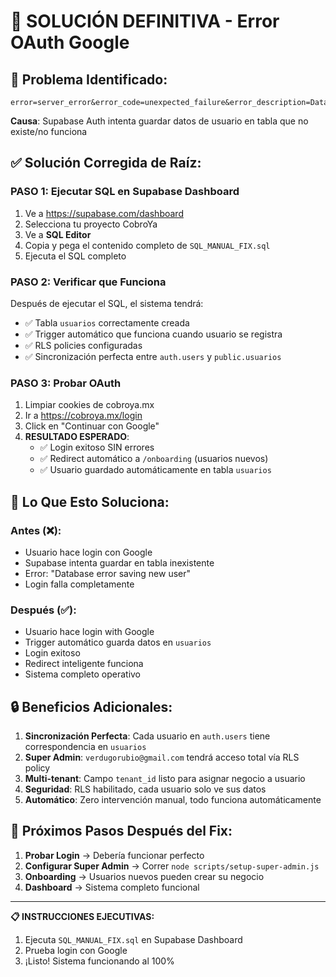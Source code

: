 # 🔧 SOLUCIÓN DEFINITIVA - Error OAuth Google

## 🚨 Problema Identificado:
```
error=server_error&error_code=unexpected_failure&error_description=Database+error+saving+new+user
```

**Causa**: Supabase Auth intenta guardar datos de usuario en tabla que no existe/no funciona

## ✅ Solución Corregida de Raíz:

### PASO 1: Ejecutar SQL en Supabase Dashboard
1. Ve a https://supabase.com/dashboard
2. Selecciona tu proyecto CobroYa
3. Ve a **SQL Editor**
4. Copia y pega el contenido completo de `SQL_MANUAL_FIX.sql`
5. Ejecuta el SQL completo

### PASO 2: Verificar que Funciona
Después de ejecutar el SQL, el sistema tendrá:
- ✅ Tabla `usuarios` correctamente creada
- ✅ Trigger automático que funciona cuando usuario se registra
- ✅ RLS policies configuradas
- ✅ Sincronización perfecta entre `auth.users` y `public.usuarios`

### PASO 3: Probar OAuth
1. Limpiar cookies de cobroya.mx
2. Ir a https://cobroya.mx/login
3. Click en "Continuar con Google"
4. **RESULTADO ESPERADO**: 
   - ✅ Login exitoso SIN errores
   - ✅ Redirect automático a `/onboarding` (usuarios nuevos)
   - ✅ Usuario guardado automáticamente en tabla `usuarios`

## 🎯 Lo Que Esto Soluciona:

### Antes (❌):
- Usuario hace login con Google
- Supabase intenta guardar en tabla inexistente
- Error: "Database error saving new user" 
- Login falla completamente

### Después (✅):
- Usuario hace login with Google
- Trigger automático guarda datos en `usuarios`
- Login exitoso
- Redirect inteligente funciona
- Sistema completo operativo

## 🔒 Beneficios Adicionales:

1. **Sincronización Perfecta**: Cada usuario en `auth.users` tiene correspondencia en `usuarios`
2. **Super Admin**: `verdugorubio@gmail.com` tendrá acceso total vía RLS policy
3. **Multi-tenant**: Campo `tenant_id` listo para asignar negocio a usuario
4. **Seguridad**: RLS habilitado, cada usuario solo ve sus datos
5. **Automático**: Zero intervención manual, todo funciona automáticamente

## 🚀 Próximos Pasos Después del Fix:

1. **Probar Login** → Debería funcionar perfecto
2. **Configurar Super Admin** → Correr `node scripts/setup-super-admin.js`
3. **Onboarding** → Usuarios nuevos pueden crear su negocio
4. **Dashboard** → Sistema completo funcional

---

**📋 INSTRUCCIONES EJECUTIVAS:**
1. Ejecuta `SQL_MANUAL_FIX.sql` en Supabase Dashboard
2. Prueba login con Google
3. ¡Listo! Sistema funcionando al 100%